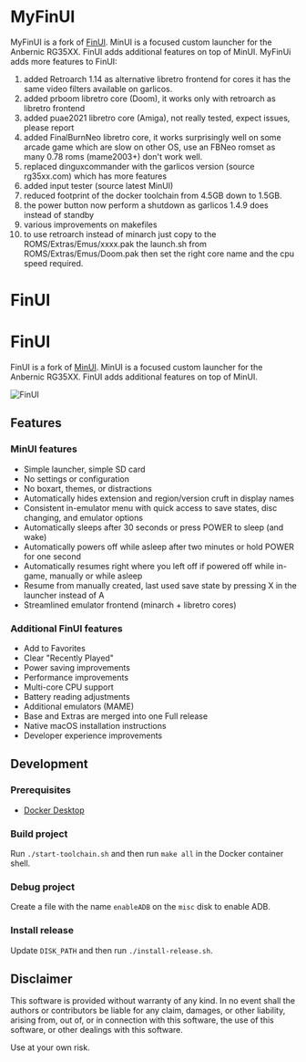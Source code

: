 # MyFinUI

MyFinUI is a fork of [FinUI](https://github.com/robshape/FinUI). MinUI is
a focused custom launcher for the Anbernic RG35XX. FinUI adds additional features
on top of MinUI. MyFinUi adds more features to FinUI:

1)  added Retroarch 1.14 as alternative libretro frontend for cores it has the same video filters available on garlicos.
2)  added prboom libretro core (Doom), it works only with retroarch as libretro frontend
3)  added puae2021 libretro core (Amiga), not really tested, expect issues, please report
4)  added FinalBurnNeo libretro core, it works surprisingly well on some arcade game which are slow on other OS, use
    an FBNeo romset as many 0.78 roms (mame2003+) don't work well.
5)  replaced dinguxcommander with the garlicos version (source rg35xx.com) which has more features
6)  added input tester (source latest MinUI)
7)  reduced footprint of the docker toolchain from 4.5GB down to 1.5GB.
8)  the power button now perform a shutdown as garlicos 1.4.9 does instead of standby
9)  various improvements on makefiles
10) to use retroarch instead of minarch just copy to the ROMS/Extras/Emus/xxxx.pak the launch.sh from ROMS/Extras/Emus/Doom.pak then set the right core name and the cpu speed required.

# FinUI

# FinUI

FinUI is a fork of [MinUI](https://github.com/shauninman/union-minui/). MinUI is
a focused custom launcher for the Anbernic RG35XX. FinUI adds additional features
on top of MinUI.

![FinUI](./github/minui-menu-gbc.png)

## Features

### MinUI features

- Simple launcher, simple SD card
- No settings or configuration
- No boxart, themes, or distractions
- Automatically hides extension
  and region/version cruft in
  display names
- Consistent in-emulator menu with
  quick access to save states, disc
  changing, and emulator options
- Automatically sleeps after 30 seconds
  or press POWER to sleep (and wake)
- Automatically powers off while asleep
  after two minutes or hold POWER for
  one second
- Automatically resumes right where
  you left off if powered off while
  in-game, manually or while asleep
- Resume from manually created, last
  used save state by pressing X in
  the launcher instead of A
- Streamlined emulator frontend
  (minarch + libretro cores)

### Additional FinUI features

- Add to Favorites
- Clear "Recently Played"
- Power saving improvements
- Performance improvements
- Multi-core CPU support
- Battery reading adjustments
- Additional emulators (MAME)
- Base and Extras are merged into one Full release
- Native macOS installation instructions
- Developer experience improvements

## Development

### Prerequisites

- [Docker Desktop](https://docker.com/products/docker-desktop/)

### Build project

Run `./start-toolchain.sh` and then run `make all` in the Docker container shell.

### Debug project

Create a file with the name `enableADB` on the `misc` disk to enable ADB.

### Install release

Update `DISK_PATH` and then run `./install-release.sh`.

## Disclaimer

This software is provided without warranty of any kind. In no event shall the authors
or contributors be liable for any claim, damages, or other liability, arising from,
out of, or in connection with this software, the use of this software, or other
dealings with this software.

Use at your own risk.
